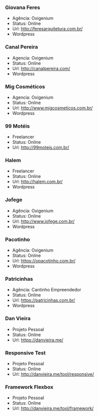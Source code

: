 ### Giovana Feres
- Agência: Oxigenium
- Status: Online
- Url: http://feresarquitetura.com.br/
- Wordpress

### Canal Pereira
- Agencia: Oxigenium
- Status: Online
- Url: http://canalpereira.com/
- Wordpress

### Mig Cosméticos
- Agencia: Oxigenium
- Status: Online
- Url: http://www.migcosmeticos.com.br/
- Wordpress

### 99 Motéis
- Freelancer
- Status: Online
- Url: http://99moteis.com.br/

### Halem
- Freelancer
- Status: Online
- Url: http://halem.com.br/
- Wordpress

### Jofege
- Agência: Oxigenium
- Status: Online
- Url: http://www.jofege.com.br/
- Wordpress

### Pacotinho
- Agência: Oxigenium
- Status: Online
- Url: https://opacotinho.com.br/
- Wordpress

### Patricinhas
- Agência: Cantinho Empreendedor
- Status: Online
- Url: https://patricinhas.com.br/
- Wordpress


### Dan Vieira
- Projeto Pessoal
- Status: Online
- Url: https://danvieira.me/

### Responsive Test
- Projeto Pessoal
- Status: Online
- Url: http://danvieira.me/tool/responsive/

### Framework Flexbox
- Projeto Pessoal
- Status: Online
- Url: http://danvieira.me/tool/framework/
